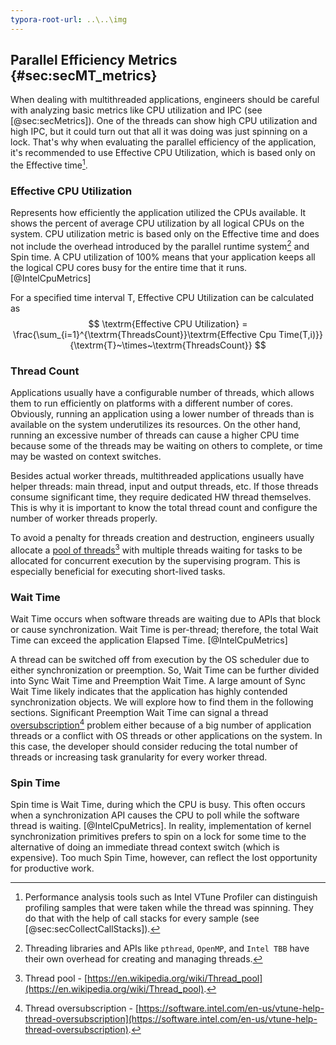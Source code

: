 ```yaml
---
typora-root-url: ..\..\img
---
```


## Parallel Efficiency Metrics {#sec:secMT_metrics}

When dealing with multithreaded applications, engineers should be careful with analyzing basic metrics like CPU utilization and IPC (see [@sec:secMetrics]). One of the threads can show high CPU utilization and high IPC, but it could turn out that all it was doing was just spinning on a lock. That's why when evaluating the parallel efficiency of the application, it's recommended to use Effective CPU Utilization, which is based only on the Effective time[^12].

### Effective CPU Utilization

Represents how efficiently the application utilized the CPUs available. It shows the percent of average CPU utilization by all logical CPUs on the system. CPU utilization metric is based only on the Effective time and does not include the overhead introduced by the parallel runtime system[^11] and Spin time. A CPU utilization of 100% means that your application keeps all the logical CPU cores busy for the entire time that it runs. [@IntelCpuMetrics]

For a specified time interval T, Effective CPU Utilization can be calculated as
$$
\textrm{Effective CPU Utilization} = \frac{\sum_{i=1}^{\textrm{ThreadsCount}}\textrm{Effective Cpu Time(T,i)}}{\textrm{T}~\times~\textrm{ThreadsCount}}
$$

### Thread Count

Applications usually have a configurable number of threads, which allows them to run efficiently on platforms with a different number of cores. Obviously, running an application using a lower number of threads than is available on the system underutilizes its resources. On the other hand, running an excessive number of threads can cause a higher CPU time because some of the threads may be waiting on others to complete, or time may be wasted on context switches.

Besides actual worker threads, multithreaded applications usually have helper threads: main thread, input and output threads, etc. If those threads consume significant time, they require dedicated HW thread themselves. This is why it is important to know the total thread count and configure the number of worker threads properly.

To avoid a penalty for threads creation and destruction, engineers usually allocate a [pool of threads](https://en.wikipedia.org/wiki/Thread_pool)[^14] with multiple threads waiting for tasks to be allocated for concurrent execution by the supervising program. This is especially beneficial for executing short-lived tasks.

### Wait Time

Wait Time occurs when software threads are waiting due to APIs that block or cause synchronization. Wait Time is per-thread; therefore, the total Wait Time can exceed the application Elapsed Time. [@IntelCpuMetrics]

A thread can be switched off from execution by the OS scheduler due to either synchronization or preemption. So, Wait Time can be further divided into Sync Wait Time and Preemption Wait Time. A large amount of Sync Wait Time likely indicates that the application has highly contended synchronization objects. We will explore how to find them in the following sections. Significant Preemption Wait Time can signal a thread [oversubscription](https://software.intel.com/en-us/vtune-help-thread-oversubscription)[^13] problem either because of a big number of application threads or a conflict with OS threads or other applications on the system. In this case, the developer should consider reducing the total number of threads or increasing task granularity for every worker thread.

### Spin Time

Spin time is Wait Time, during which the CPU is busy. This often occurs when a synchronization API causes the CPU to poll while the software thread is waiting. [@IntelCpuMetrics]. In reality, implementation of kernel synchronization primitives prefers to spin on a lock for some time to the alternative of doing an immediate thread context switch (which is expensive). Too much Spin Time, however, can reflect the lost opportunity for productive work. 

[^11]: Threading libraries and APIs like `pthread`, `OpenMP`, and `Intel TBB` have their own overhead for creating and managing threads.
[^12]: Performance analysis tools such as Intel VTune Profiler can distinguish profiling samples that were taken while the thread was spinning. They do that with the help of call stacks for every sample (see [@sec:secCollectCallStacks]).
[^13]: Thread oversubscription - [https://software.intel.com/en-us/vtune-help-thread-oversubscription](https://software.intel.com/en-us/vtune-help-thread-oversubscription).
[^14]: Thread pool - [https://en.wikipedia.org/wiki/Thread_pool](https://en.wikipedia.org/wiki/Thread_pool).
